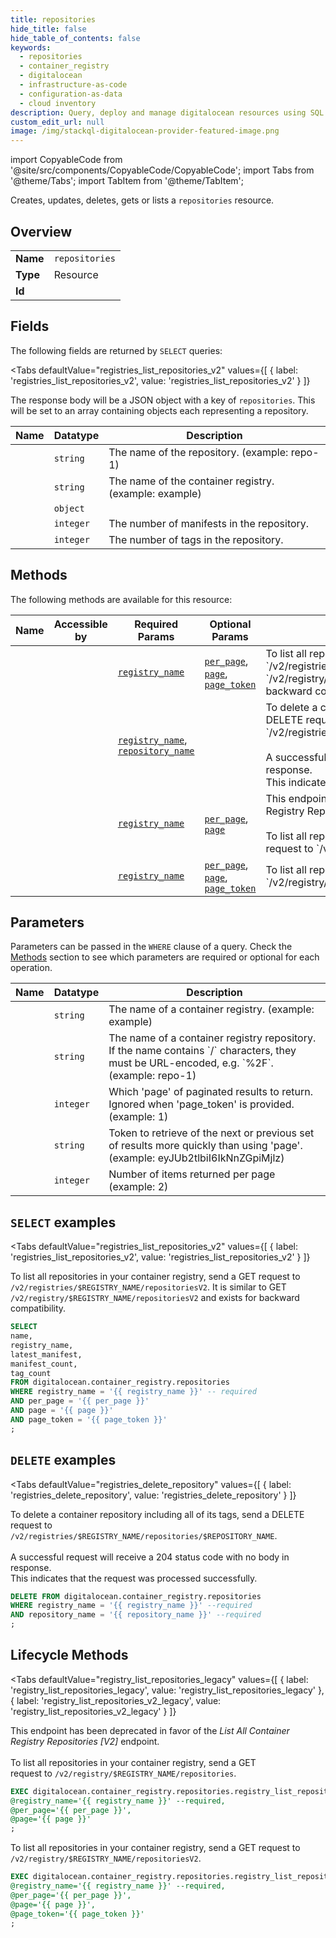 ```yaml
--- 
title: repositories
hide_title: false
hide_table_of_contents: false
keywords:
  - repositories
  - container_registry
  - digitalocean
  - infrastructure-as-code
  - configuration-as-data
  - cloud inventory
description: Query, deploy and manage digitalocean resources using SQL
custom_edit_url: null
image: /img/stackql-digitalocean-provider-featured-image.png
---
```


import CopyableCode from '@site/src/components/CopyableCode/CopyableCode';
import Tabs from '@theme/Tabs';
import TabItem from '@theme/TabItem';

Creates, updates, deletes, gets or lists a <code>repositories</code> resource.

## Overview
<table><tbody>
<tr><td><b>Name</b></td><td><code>repositories</code></td></tr>
<tr><td><b>Type</b></td><td>Resource</td></tr>
<tr><td><b>Id</b></td><td><CopyableCode code="digitalocean.container_registry.repositories" /></td></tr>
</tbody></table>

## Fields

The following fields are returned by `SELECT` queries:

<Tabs
    defaultValue="registries_list_repositories_v2"
    values={[
        { label: 'registries_list_repositories_v2', value: 'registries_list_repositories_v2' }
    ]}
>
<TabItem value="registries_list_repositories_v2">

The response body will be a JSON object with a key of `repositories`. This will be set to an array containing objects each representing a repository.

<table>
<thead>
    <tr>
    <th>Name</th>
    <th>Datatype</th>
    <th>Description</th>
    </tr>
</thead>
<tbody>
<tr>
    <td><CopyableCode code="name" /></td>
    <td><code>string</code></td>
    <td>The name of the repository. (example: repo-1)</td>
</tr>
<tr>
    <td><CopyableCode code="registry_name" /></td>
    <td><code>string</code></td>
    <td>The name of the container registry. (example: example)</td>
</tr>
<tr>
    <td><CopyableCode code="latest_manifest" /></td>
    <td><code>object</code></td>
    <td></td>
</tr>
<tr>
    <td><CopyableCode code="manifest_count" /></td>
    <td><code>integer</code></td>
    <td>The number of manifests in the repository.</td>
</tr>
<tr>
    <td><CopyableCode code="tag_count" /></td>
    <td><code>integer</code></td>
    <td>The number of tags in the repository.</td>
</tr>
</tbody>
</table>
</TabItem>
</Tabs>

## Methods

The following methods are available for this resource:

<table>
<thead>
    <tr>
    <th>Name</th>
    <th>Accessible by</th>
    <th>Required Params</th>
    <th>Optional Params</th>
    <th>Description</th>
    </tr>
</thead>
<tbody>
<tr>
    <td><a href="#registries_list_repositories_v2"><CopyableCode code="registries_list_repositories_v2" /></a></td>
    <td><CopyableCode code="select" /></td>
    <td><a href="#parameter-registry_name"><code>registry_name</code></a></td>
    <td><a href="#parameter-per_page"><code>per_page</code></a>, <a href="#parameter-page"><code>page</code></a>, <a href="#parameter-page_token"><code>page_token</code></a></td>
    <td>To list all repositories in your container registry, send a GET request to `/v2/registries/$REGISTRY_NAME/repositoriesV2`. It is similar to GET `/v2/registry/$REGISTRY_NAME/repositoriesV2` and exists for backward compatibility.</td>
</tr>
<tr>
    <td><a href="#registries_delete_repository"><CopyableCode code="registries_delete_repository" /></a></td>
    <td><CopyableCode code="delete" /></td>
    <td><a href="#parameter-registry_name"><code>registry_name</code></a>, <a href="#parameter-repository_name"><code>repository_name</code></a></td>
    <td></td>
    <td>To delete a container repository including all of its tags, send a DELETE request to<br />`/v2/registries/$REGISTRY_NAME/repositories/$REPOSITORY_NAME`.<br /><br />A successful request will receive a 204 status code with no body in response.<br />This indicates that the request was processed successfully.<br /></td>
</tr>
<tr>
    <td><a href="#registry_list_repositories_legacy"><CopyableCode code="registry_list_repositories_legacy" /></a></td>
    <td><CopyableCode code="exec" /></td>
    <td><a href="#parameter-registry_name"><code>registry_name</code></a></td>
    <td><a href="#parameter-per_page"><code>per_page</code></a>, <a href="#parameter-page"><code>page</code></a></td>
    <td>This endpoint has been deprecated in favor of the _List All Container Registry Repositories [V2]_ endpoint.<br /><br />To list all repositories in your container registry, send a GET<br />request to `/v2/registry/$REGISTRY_NAME/repositories`.<br /></td>
</tr>
<tr>
    <td><a href="#registry_list_repositories_v2_legacy"><CopyableCode code="registry_list_repositories_v2_legacy" /></a></td>
    <td><CopyableCode code="exec" /></td>
    <td><a href="#parameter-registry_name"><code>registry_name</code></a></td>
    <td><a href="#parameter-per_page"><code>per_page</code></a>, <a href="#parameter-page"><code>page</code></a>, <a href="#parameter-page_token"><code>page_token</code></a></td>
    <td>To list all repositories in your container registry, send a GET request to `/v2/registry/$REGISTRY_NAME/repositoriesV2`.</td>
</tr>
</tbody>
</table>

## Parameters

Parameters can be passed in the `WHERE` clause of a query. Check the [Methods](#methods) section to see which parameters are required or optional for each operation.

<table>
<thead>
    <tr>
    <th>Name</th>
    <th>Datatype</th>
    <th>Description</th>
    </tr>
</thead>
<tbody>
<tr id="parameter-registry_name">
    <td><CopyableCode code="registry_name" /></td>
    <td><code>string</code></td>
    <td>The name of a container registry. (example: example)</td>
</tr>
<tr id="parameter-repository_name">
    <td><CopyableCode code="repository_name" /></td>
    <td><code>string</code></td>
    <td>The name of a container registry repository. If the name contains `/` characters, they must be URL-encoded, e.g. `%2F`. (example: repo-1)</td>
</tr>
<tr id="parameter-page">
    <td><CopyableCode code="page" /></td>
    <td><code>integer</code></td>
    <td>Which 'page' of paginated results to return. Ignored when 'page_token' is provided. (example: 1)</td>
</tr>
<tr id="parameter-page_token">
    <td><CopyableCode code="page_token" /></td>
    <td><code>string</code></td>
    <td>Token to retrieve of the next or previous set of results more quickly than using 'page'. (example: eyJUb2tlbiI6IkNnZGpiMjlz)</td>
</tr>
<tr id="parameter-per_page">
    <td><CopyableCode code="per_page" /></td>
    <td><code>integer</code></td>
    <td>Number of items returned per page (example: 2)</td>
</tr>
</tbody>
</table>

## `SELECT` examples

<Tabs
    defaultValue="registries_list_repositories_v2"
    values={[
        { label: 'registries_list_repositories_v2', value: 'registries_list_repositories_v2' }
    ]}
>
<TabItem value="registries_list_repositories_v2">

To list all repositories in your container registry, send a GET request to `/v2/registries/$REGISTRY_NAME/repositoriesV2`. It is similar to GET `/v2/registry/$REGISTRY_NAME/repositoriesV2` and exists for backward compatibility.

```sql
SELECT
name,
registry_name,
latest_manifest,
manifest_count,
tag_count
FROM digitalocean.container_registry.repositories
WHERE registry_name = '{{ registry_name }}' -- required
AND per_page = '{{ per_page }}'
AND page = '{{ page }}'
AND page_token = '{{ page_token }}'
;
```
</TabItem>
</Tabs>


## `DELETE` examples

<Tabs
    defaultValue="registries_delete_repository"
    values={[
        { label: 'registries_delete_repository', value: 'registries_delete_repository' }
    ]}
>
<TabItem value="registries_delete_repository">

To delete a container repository including all of its tags, send a DELETE request to<br />`/v2/registries/$REGISTRY_NAME/repositories/$REPOSITORY_NAME`.<br /><br />A successful request will receive a 204 status code with no body in response.<br />This indicates that the request was processed successfully.<br />

```sql
DELETE FROM digitalocean.container_registry.repositories
WHERE registry_name = '{{ registry_name }}' --required
AND repository_name = '{{ repository_name }}' --required
;
```
</TabItem>
</Tabs>


## Lifecycle Methods

<Tabs
    defaultValue="registry_list_repositories_legacy"
    values={[
        { label: 'registry_list_repositories_legacy', value: 'registry_list_repositories_legacy' },
        { label: 'registry_list_repositories_v2_legacy', value: 'registry_list_repositories_v2_legacy' }
    ]}
>
<TabItem value="registry_list_repositories_legacy">

This endpoint has been deprecated in favor of the _List All Container Registry Repositories [V2]_ endpoint.<br /><br />To list all repositories in your container registry, send a GET<br />request to `/v2/registry/$REGISTRY_NAME/repositories`.<br />

```sql
EXEC digitalocean.container_registry.repositories.registry_list_repositories_legacy 
@registry_name='{{ registry_name }}' --required, 
@per_page='{{ per_page }}', 
@page='{{ page }}'
;
```
</TabItem>
<TabItem value="registry_list_repositories_v2_legacy">

To list all repositories in your container registry, send a GET request to `/v2/registry/$REGISTRY_NAME/repositoriesV2`.

```sql
EXEC digitalocean.container_registry.repositories.registry_list_repositories_v2_legacy 
@registry_name='{{ registry_name }}' --required, 
@per_page='{{ per_page }}', 
@page='{{ page }}', 
@page_token='{{ page_token }}'
;
```
</TabItem>
</Tabs>
